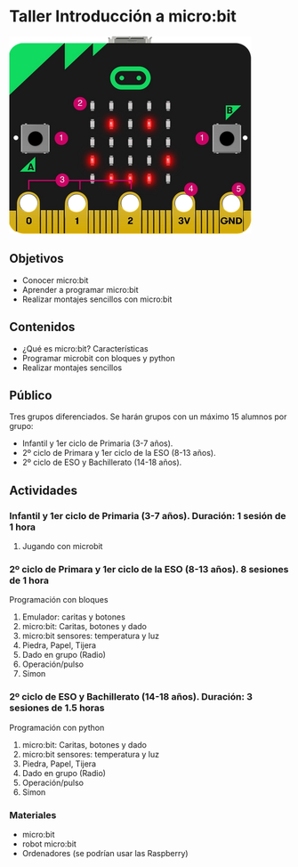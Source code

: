 # Taller Introducción a micro:bit

![](./images/micro:bit_front.png)

## Objetivos

* Conocer micro:bit
* Aprender a programar micro:bit
* Realizar montajes sencillos con micro:bit

## Contenidos

* ¿Qué es micro:bit? Características
* Programar microbit con bloques y python
* Realizar montajes sencillos

## Público

Tres grupos diferenciados. Se harán grupos con un  máximo 15 alumnos por grupo:

- Infantil y 1er  ciclo de Primaria (3-7 años).
- 2º ciclo de Primara y 1er ciclo de la ESO (8-13 años).
- 2º ciclo de ESO y  Bachillerato (14-18 años).


## Actividades


### Infantil y 1er  ciclo de Primaria (3-7 años). Duración: 1 sesión de 1 hora

1. Jugando con microbit

### 2º ciclo de Primara y 1er ciclo de la ESO (8-13 años). 8 sesiones de 1 hora

Programación con bloques

1. Emulador: caritas y botones
1. micro:bit: Caritas, botones y dado
1. micro:bit sensores: temperatura y luz
1. Piedra, Papel, Tijera
1. Dado en grupo (Radio)
1. Operación/pulso
1. Simon




### 2º ciclo de ESO y  Bachillerato (14-18 años). Duración: 3 sesiones de 1.5 horas

Programación con python

1. micro:bit: Caritas, botones y dado
1. micro:bit sensores: temperatura y luz
1. Piedra, Papel, Tijera
1. Dado en grupo (Radio)
1. Operación/pulso
1. Simon


### Materiales

* micro:bit
* robot micro:bit
* Ordenadores (se podrían usar las Raspberry)

